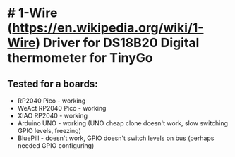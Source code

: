 # # 1-Wire (https://en.wikipedia.org/wiki/1-Wire) Driver for DS18B20 Digital thermometer for TinyGo

## Tested for a boards:
- RP2040 Pico - working
- WeAct RP2040 Pico - working
- XIAO RP2040 - working
- Arduino UNO - working (UNO cheap clone doesn't work, slow switching GPIO levels, freezing)
- BluePill - doesn't work, GPIO doesn't switch levels on bus (perhaps needed GPIO configuring)
